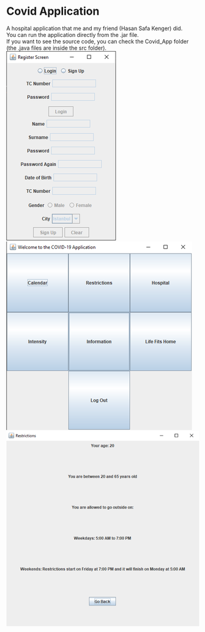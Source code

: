 # Covid Application
A hospital application that me and my friend (Hasan Safa Kenger) did.  
You can run the application directly from the .jar file.  
If you want to see the source code, you can check the Covid_App folder (the .java files are inside the src folder).  
![First Screenshot](https://github.com/Eren4/Covid-Application/raw/main//screenshot1.png)  
![Second Screenshot](https://github.com/Eren4/Covid-Application/raw/main//screenshot2.png)  
![Third Screenshot](https://github.com/Eren4/Covid-Application/raw/main//screenshot3.png)  
